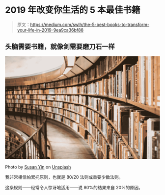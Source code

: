# 2019 年改变你生活的 5 本最佳书籍

> 原文：<https://medium.com/swlh/the-5-best-books-to-transform-your-life-in-2019-9ea9ca36bf88>

## 头脑需要书籍，就像剑需要磨刀石一样

![](img/00059eea5832ab64b7424fa887e9ef76.png)

Photo by [Susan Yin](https://unsplash.com/photos/2JIvboGLeho?utm_source=unsplash&utm_medium=referral&utm_content=creditCopyText) on [Unsplash](https://unsplash.com/search/photos/books?utm_source=unsplash&utm_medium=referral&utm_content=creditCopyText)

我非常相信帕累托原则，也就是 80/20 法则或重要少数法则。

这条规则——经常令人惊讶地适用——说 80%的结果来自 20%的原因。